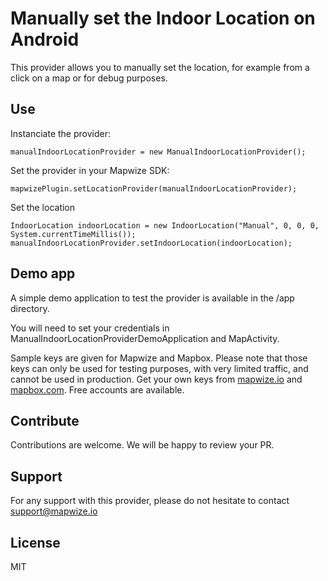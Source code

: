 # Manually set the Indoor Location on Android


This provider allows you to manually set the location, for example from a click on a map or for debug purposes.

## Use

Instanciate the provider:

```
manualIndoorLocationProvider = new ManualIndoorLocationProvider();
```

Set the provider in your Mapwize SDK:

```
mapwizePlugin.setLocationProvider(manualIndoorLocationProvider);   
```

Set the location

```
IndoorLocation indoorLocation = new IndoorLocation("Manual", 0, 0, 0, System.currentTimeMillis());
manualIndoorLocationProvider.setIndoorLocation(indoorLocation);
```

## Demo app

A simple demo application to test the provider is available in the /app directory.

You will need to set your credentials in ManualIndoorLocationProviderDemoApplication and MapActivity.

Sample keys are given for Mapwize and Mapbox. Please note that those keys can only be used for testing purposes, with very limited traffic, and cannot be used in production. Get your own keys from [mapwize.io](https://www.mapwize.io) and [mapbox.com](https://www.mapbox.com). Free accounts are available.

## Contribute

Contributions are welcome. We will be happy to review your PR.

## Support

For any support with this provider, please do not hesitate to contact [support@mapwize.io](mailto:support@mapwize.io)

## License

MIT